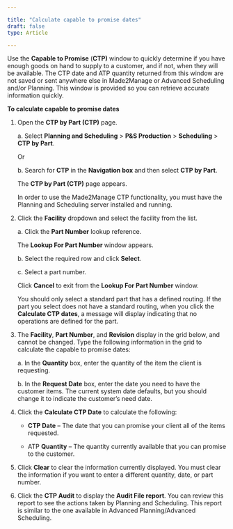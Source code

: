 ```yaml
---

title: "Calculate capable to promise dates"
draft: false
type: Article

---
```


Use the **Capable to Promise** (**CTP)** window to quickly determine if you have enough goods on hand to supply to a customer, and if not, when they will be available. The CTP date and ATP quantity returned from this window are not saved or sent anywhere else in Made2Manage or Advanced Scheduling and/or Planning. This window is provided so you can retrieve accurate information quickly.

**To calculate capable to promise dates**

1. Open the **CTP by Part (CTP)** page.

    a. Select **Planning and Scheduling** > **P&S Production** > **Scheduling** > **CTP by Part**.

    Or

    b. Search for **CTP** in the **Navigation box** and then select **CTP by Part**.

    The **CTP by Part (CTP)** page appears.

    In order to use the Made2Manage CTP functionality, you must have the Planning and Scheduling server installed and running.

2. Click the **Facility** dropdown and select the facility from the list.

    a. Click the **Part Number** lookup reference.

    The **Lookup For Part Number** window appears.

    b. Select the required row and click **Select**.

    c. Select a part number.

    Click **Cancel** to exit from the **Lookup For Part Number** window.

    You should only select a standard part that has a defined routing. If the part you select does not have a standard routing, when you click the **Calculate CTP dates**, a message will display indicating that no operations are defined for the part.

3. The **Facility**, **Part Number**, and **Revision** display in the grid below, and cannot be changed. Type the following information in the grid to calculate the capable to promise dates:

    a. In the **Quantity** box, enter the quantity of the item the client is requesting.

    b. In the **Request Date** box, enter the date you need to have the customer items. The current system date defaults, but you should change it to indicate the customer’s need date.

4. Click the **Calculate CTP Date** to calculate the following:

    - **CTP Date** – The date that you can promise your client all of the items requested.

    - ATP **Quantity** – The quantity currently available that you can promise to the customer.

5. Click **Clear** to clear the information currently displayed. You must clear the information if you want to enter a different quantity, date, or part number.

6. Click the **CTP Audit** to display the **Audit File report**. You can review this report to see the actions taken by Planning and Scheduling. This report is similar to the one available in Advanced Planning/Advanced Scheduling.

​